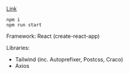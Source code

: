 [Link](https://adnjoo.github.io/weather-app/)

```
npm i
npm run start
```

Framework: React (create-react-app)

Libraries:
- Tailwind (inc. Autoprefixer, Postcss, Craco)
- Axios

<!-- https://www.smashingmagazine.com/2020/02/tailwindcss-react-project/ -->
